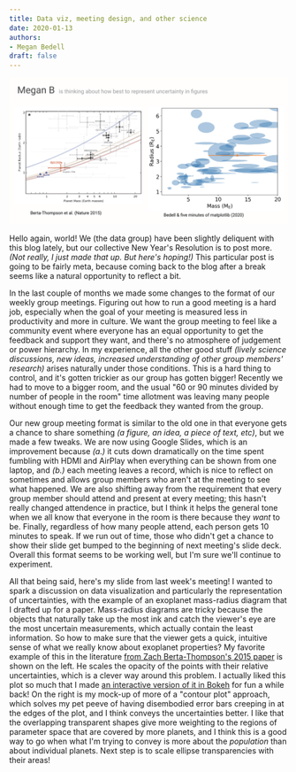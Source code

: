 ```yaml
---
title: Data viz, meeting design, and other science
date: 2020-01-13
authors:
- Megan Bedell
draft: false
---
```


![img](/fig/2020-01-13.png)

Hello again, world! We (the data group) have been slightly deliquent with this blog lately, but our collective New Year's Resolution is to post more. *(Not really, I just made that up. But here's hoping!)* This particular post is going to be fairly meta, because coming back to the blog after a break seems like a natural opportunity to reflect a bit.

In the last couple of months we made some changes to the format of our weekly group meetings. Figuring out how to run a good meeting is a hard job, especially when the goal of your meeting is measured less in productivity and more in culture. We want the group meeting to feel like a community event where everyone has an equal opportunity to get the feedback and support they want, and there's no atmosphere of judgement or power hierarchy. In my experience, all the other good stuff *(lively science discussions, new ideas, increased understanding of other group members' research)* arises naturally under those conditions. This is a hard thing to control, and it's gotten trickier as our group has gotten bigger! Recently we had to move to a bigger room, and the usual "60 or 90 minutes divided by number of people in the room" time allotment was leaving many people without enough time to get the feedback they wanted from the group.

Our new group meeting format is similar to the old one in that everyone gets a chance to share something *(a figure, an idea, a piece of text, etc)*, but we made a few tweaks. We are now using Google Slides, which is an improvement because *(a.)* it cuts down dramatically on the time spent fumbling with HDMI and AirPlay when everything can be shown from one laptop, and *(b.)* each meeting leaves a record, which is nice to reflect on sometimes and allows group members who aren't at the meeting to see what happened. We are also shifting away from the requirement that every group member should attend and present at every meeting; this hasn't really changed attendence in practice, but I think it helps the general tone when we all know that everyone in the room is there because they *want* to be. Finally, regardless of how many people attend, each person gets 10 minutes to speak. If we run out of time, those who didn't get a chance to show their slide get bumped to the beginning of next meeting's slide deck. Overall this format seems to be working well, but I'm sure we'll continue to experiment.

All that being said, here's my slide from last week's meeting! I wanted to spark a discussion on data visualization and particularly the representation of uncertainties, with the example of an exoplanet mass-radius diagram that I drafted up for a paper. Mass-radius diagrams are tricky because the objects that naturally take up the most ink and catch the viewer's eye are the most uncertain measurements, which actually contain the least information. So how to make sure that the viewer gets a quick, intuitive sense of what we really know about exoplanet properties? My favorite example of this in the literature [from Zach Berta-Thompson's 2015 paper](https://arxiv.org/abs/1511.03550) is shown on the left. He scales the opacity of the points with their relative uncertainties, which is a clever way around this problem. I actually liked this plot so much that I made [an interactive version of it in Bokeh](https://bedell.space/dataviz/mr.html) for fun a while back! On the right is my mock-up of more of a "contour plot" approach, which solves my pet peeve of having disembodied error bars creeping in at the edges of the plot, and I think conveys the uncertainties better. I like that the overlapping transparent shapes give more weighting to the regions of parameter space that are covered by more planets, and I think this is a good way to go when what I'm trying to convey is more about the *population* than about individual planets. Next step is to scale ellipse transparencies with their areas!